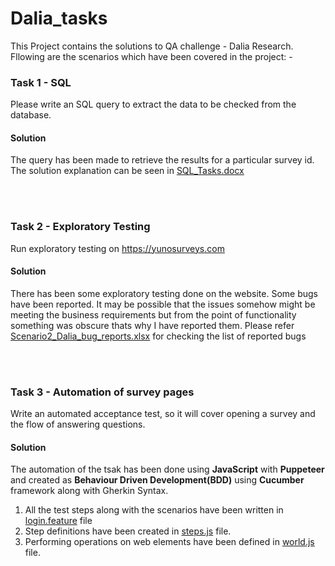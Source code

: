 ﻿# Dalia_tasks

This Project contains the solutions to QA challenge - Dalia Research. Fllowing are the scenarios which have been covered in the project: -

### Task 1 - SQL ###
Please write an SQL query to extract the data to be checked from the database.

#### Solution ####
The query has been made to retrieve the results for a particular survey id. The solution explanation can be seen in [SQL_Tasks.docx](SQL_Tasks.docx)

<br></br>

### Task 2 - Exploratory Testing ###
Run exploratory testing on https://yunosurveys.com 

#### Solution ####
There has been some exploratory testing done on the website. Some bugs have been reported. It may be possible that the issues somehow might be meeting the business requirements but from the point of functionality something was obscure thats why I have reported them. Please refer [Scenario2_Dalia_bug_reports.xlsx](Scenario2_Dalia_bug_reports.xlsx) for checking the list of reported bugs

<br></br>

### Task 3 - Automation of survey pages ###
Write an automated acceptance test, so it will cover opening a survey and the flow of answering questions.

#### Solution ####
The automation of the tsak has been done using <b>JavaScript</b> with <b>Puppeteer</b> and created as <b>Behaviour Driven Development(BDD)</b> using <b>Cucumber</b> framework along with Gherkin Syntax.

1. All the test steps along with the scenarios have been written in [login.feature](features/login.feature) file 
2. Step definitions have been created in [steps.js](features/support/steps.js) file.
3. Performing operations on web elements have been defined in [world.js](features/support/world.js) file.
